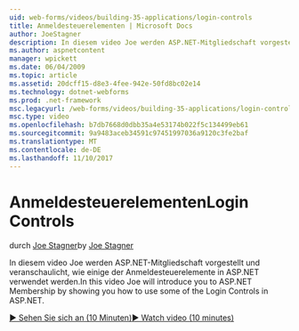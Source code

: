 ```yaml
---
uid: web-forms/videos/building-35-applications/login-controls
title: Anmeldesteuerelementen | Microsoft Docs
author: JoeStagner
description: In diesem video Joe werden ASP.NET-Mitgliedschaft vorgestellt und veranschaulicht, wie einige der Anmeldesteuerelemente in ASP.NET verwendet werden.
ms.author: aspnetcontent
manager: wpickett
ms.date: 06/04/2009
ms.topic: article
ms.assetid: 20dcff15-d8e3-4fee-942e-50fd8bc02e14
ms.technology: dotnet-webforms
ms.prod: .net-framework
msc.legacyurl: /web-forms/videos/building-35-applications/login-controls
msc.type: video
ms.openlocfilehash: b7db7668d0dbb35a4e53174b022f5c134499eb61
ms.sourcegitcommit: 9a9483aceb34591c97451997036a9120c3fe2baf
ms.translationtype: MT
ms.contentlocale: de-DE
ms.lasthandoff: 11/10/2017
---
```

<a name="login-controls"></a><span data-ttu-id="2c992-103">Anmeldesteuerelementen</span><span class="sxs-lookup"><span data-stu-id="2c992-103">Login Controls</span></span>
====================
<span data-ttu-id="2c992-104">durch [Joe Stagner](https://github.com/JoeStagner)</span><span class="sxs-lookup"><span data-stu-id="2c992-104">by [Joe Stagner](https://github.com/JoeStagner)</span></span>

<span data-ttu-id="2c992-105">In diesem video Joe werden ASP.NET-Mitgliedschaft vorgestellt und veranschaulicht, wie einige der Anmeldesteuerelemente in ASP.NET verwendet werden.</span><span class="sxs-lookup"><span data-stu-id="2c992-105">In this video Joe will introduce you to ASP.NET Membership by showing you how to use some of the Login Controls in ASP.NET.</span></span>

[<span data-ttu-id="2c992-106">&#9654; Sehen Sie sich an (10 Minuten)</span><span class="sxs-lookup"><span data-stu-id="2c992-106">&#9654; Watch video (10 minutes)</span></span>](https://channel9.msdn.com/Blogs/ASP-NET-Site-Videos/login-controls)
